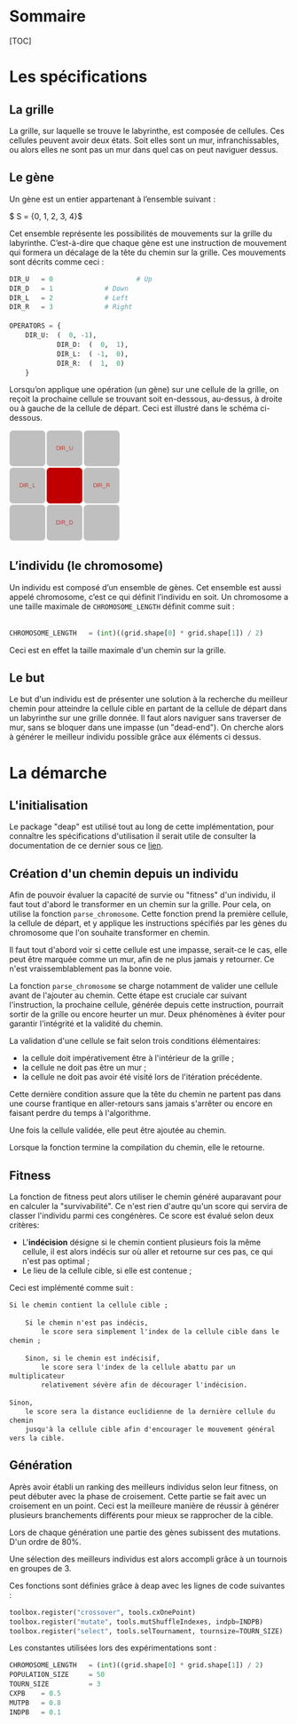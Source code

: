 # Sommaire
[TOC]

# Les spécifications
## La grille

La grille, sur laquelle se trouve le labyrinthe, est composée de cellules. Ces cellules peuvent avoir deux états. Soit elles sont un mur, infranchissables, ou alors elles ne sont pas un mur dans quel cas on peut naviguer dessus. 

## Le gène

Un gène est un entier appartenant à l’ensemble suivant :

$ S = {0, 1, 2, 3, 4}$

Cet ensemble représente les possibilités de mouvements sur la grille du labyrinthe. C’est-à-dire que chaque gène est une instruction de mouvement qui formera un décalage de la tête du chemin sur la grille. Ces mouvements sont décrits comme ceci :

```py
DIR_U 	= 0 			        # Up 
DIR_D 	= 1				# Down
DIR_L 	= 2				# Left
DIR_R 	= 3				# Right

OPERATORS = {
 	DIR_U: 	(  0, -1),
        	DIR_D: 	(  0,  1),
        	DIR_L: 	( -1,  0),
        	DIR_R: 	(  1,  0)
    }
```
Lorsqu’on applique une opération (un gène) sur une cellule de la grille, on reçoit la prochaine cellule se trouvant soit en-dessous, au-dessus, à droite ou à gauche de la cellule de départ. Ceci est illustré dans le schéma ci-dessous.

<img src="./doc/schemaTP4.png" alt="drawing" width="200"/>

## L’individu (le chromosome)
Un individu est composé d’un ensemble de gènes. Cet ensemble est aussi appelé chromosome, c’est ce qui définit l’individu en soit. Un chromosome a une taille maximale de `CHROMOSOME_LENGTH` définit comme suit :
```py

CHROMOSOME_LENGTH   = (int)((grid.shape[0] * grid.shape[1]) / 2)
```
Ceci est en effet la taille maximale d'un chemin sur la grille.

## Le but
Le but d'un individu est de présenter une solution à la recherche du meilleur chemin pour atteindre la cellule cible en partant de la cellule de départ dans un labyrinthe sur une grille donnée. Il faut alors naviguer sans traverser de mur, sans se bloquer dans une impasse (un "dead-end"). On cherche alors à générer le meilleur individu possible grâce aux éléments ci dessus.

# La démarche
## L'initialisation
Le package "deap" est utilisé tout au long de cette implémentation, pour connaître les spécifications d'utilisation il serait utile de consulter la documentation de ce dernier sous ce [lien](https://deap.readthedocs.io/en/master/overview.html).

## Création d'un chemin depuis un individu
Afin de pouvoir évaluer la capacité de survie ou "fitness" d'un individu, il faut tout d'abord le transformer en un chemin sur la grille. Pour cela, on utilise la fonction `parse_chromosome`. Cette fonction prend la première cellule, la cellule de départ, et y applique les instructions spécifiés par les gènes du chromosome que l'on souhaite transformer en chemin. 

Il faut tout d'abord voir si cette cellule est une impasse, serait-ce le cas, elle peut être marquée comme un mur, afin de ne plus jamais y retourner. Ce n'est vraissemblablement pas la bonne voie.

La fonction `parse_chromosome` se charge notamment de valider une cellule avant de l'ajouter au chemin. Cette étape est cruciale car suivant l'instruction, la prochaine cellule, générée depuis cette instruction, pourrait sortir de la grille ou encore heurter un mur. Deux phénomènes à éviter pour garantir l'intégrité et la validité du chemin.

La validation d'une cellule se fait selon trois conditions élémentaires:
* la cellule doit impérativement être à l'intérieur de la grille ;
* la cellule ne doit pas être un mur ;
* la cellule ne doit pas avoir été visité lors de l'itération précédente.

Cette dernière condition assure que la tête du chemin ne partent pas dans une course frantique en aller-retours sans jamais s'arrêter ou encore en faisant perdre du temps à l'algorithme.

Une fois la cellule validée, elle peut être ajoutée au chemin.

Lorsque la fonction termine la compilation du chemin, elle le retourne.

## Fitness
La fonction de fitness peut alors utiliser le chemin généré auparavant pour en calculer la "survivabilité". Ce n'est rien d'autre qu'un score qui servira de classer l'individu parmi ces congénères. Ce score est évalué selon deux critères:

* L'**indécision** désigne si le chemin contient plusieurs fois la même cellule, il est alors indécis sur où aller et retourne sur ces pas, ce qui n'est pas optimal ;
* Le lieu de la cellule cible, si elle est contenue ;

Ceci est implémenté comme suit :
```text
Si le chemin contient la cellule cible ;
    
    Si le chemin n'est pas indécis, 
        le score sera simplement l'index de la cellule cible dans le chemin ;
    
    Sinon, si le chemin est indécisif, 
        le score sera l'index de la cellule abattu par un multiplicateur 
        relativement sévère afin de décourager l'indécision.

Sinon, 
    le score sera la distance euclidienne de la dernière cellule du chemin 
    jusqu'à la cellule cible afin d'encourager le mouvement général vers la cible.
```

## Génération
Après avoir établi un ranking des meilleurs individus selon leur fitness, on peut débuter avec la phase de croisement. Cette partie se fait avec un croisement en un point. Ceci est la meilleure manière de réussir à générer plusieurs branchements différents pour mieux se rapprocher de la cible. 

Lors de chaque génération une partie des gènes subissent des mutations. D'un ordre de 80%.

Une sélection des meilleurs individus est alors accompli grâce à un tournois en groupes de 3.

Ces fonctions sont définies grâce à deap avec les lignes de code suivantes :

```py
toolbox.register("crossover", tools.cxOnePoint)
toolbox.register("mutate", tools.mutShuffleIndexes, indpb=INDPB)
toolbox.register("select", tools.selTournament, tournsize=TOURN_SIZE)
```

Les constantes utilisées lors des expérimentations sont :

```py
CHROMOSOME_LENGTH   = (int)((grid.shape[0] * grid.shape[1]) / 2)
POPULATION_SIZE     = 50
TOURN_SIZE          = 3
CXPB    = 0.5
MUTPB   = 0.8
INDPB   = 0.1
```




